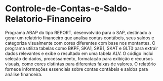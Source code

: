 # Controle-de-Contas-e-Saldo-Relatorio-Financeiro
 Programa ABAP do tipo REPORT, desenvolvido para o SAP, destinado a gerar um relatório financeiro que analisa contas contábeis, seus saldos e categoriza visualmente com cores diferentes com base nos montantes. O programa utiliza tabelas como BKPF, SKA1, SKB1, SKAT e GLT0 para extrair dados relevantes e exibe o resultado em uma tabela ALV. O código inclui seleção de dados, processamento, formatação para exibição e recursos visuais, como cores distintas para diferentes faixas de valores. O relatório fornece informações essenciais sobre contas contábeis e saldos para análise financeira.
